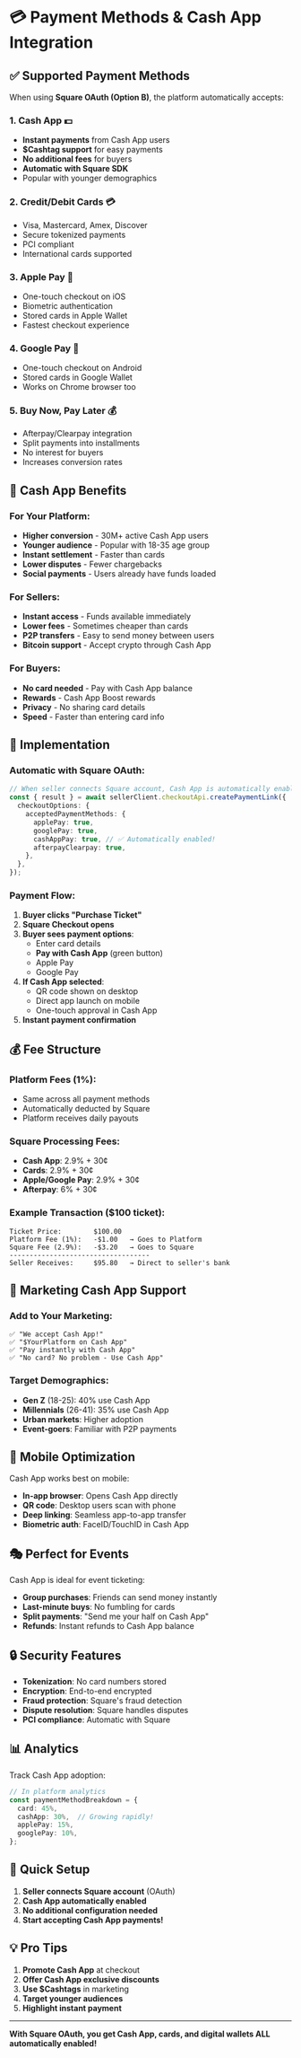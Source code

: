 # 💳 Payment Methods & Cash App Integration

## ✅ Supported Payment Methods

When using **Square OAuth (Option B)**, the platform automatically accepts:

### 1. **Cash App** 💵
- **Instant payments** from Cash App users
- **$Cashtag support** for easy payments
- **No additional fees** for buyers
- **Automatic with Square SDK**
- Popular with younger demographics

### 2. **Credit/Debit Cards** 💳
- Visa, Mastercard, Amex, Discover
- Secure tokenized payments
- PCI compliant
- International cards supported

### 3. **Apple Pay** 🍎
- One-touch checkout on iOS
- Biometric authentication
- Stored cards in Apple Wallet
- Fastest checkout experience

### 4. **Google Pay** 🤖
- One-touch checkout on Android
- Stored cards in Google Wallet
- Works on Chrome browser too

### 5. **Buy Now, Pay Later** 💰
- Afterpay/Clearpay integration
- Split payments into installments
- No interest for buyers
- Increases conversion rates

## 🎯 Cash App Benefits

### For Your Platform:
- **Higher conversion** - 30M+ active Cash App users
- **Younger audience** - Popular with 18-35 age group
- **Instant settlement** - Faster than cards
- **Lower disputes** - Fewer chargebacks
- **Social payments** - Users already have funds loaded

### For Sellers:
- **Instant access** - Funds available immediately
- **Lower fees** - Sometimes cheaper than cards
- **P2P transfers** - Easy to send money between users
- **Bitcoin support** - Accept crypto through Cash App

### For Buyers:
- **No card needed** - Pay with Cash App balance
- **Rewards** - Cash App Boost rewards
- **Privacy** - No sharing card details
- **Speed** - Faster than entering card info

## 🔧 Implementation

### Automatic with Square OAuth:

```typescript
// When seller connects Square account, Cash App is automatically enabled
const { result } = await sellerClient.checkoutApi.createPaymentLink({
  checkoutOptions: {
    acceptedPaymentMethods: {
      applePay: true,
      googlePay: true,
      cashAppPay: true, // ✅ Automatically enabled!
      afterpayClearpay: true,
    },
  },
});
```

### Payment Flow:

1. **Buyer clicks "Purchase Ticket"**
2. **Square Checkout opens**
3. **Buyer sees payment options**:
   - Enter card details
   - **Pay with Cash App** (green button)
   - Apple Pay
   - Google Pay
4. **If Cash App selected**:
   - QR code shown on desktop
   - Direct app launch on mobile
   - One-touch approval in Cash App
5. **Instant payment confirmation**

## 💰 Fee Structure

### Platform Fees (1%):
- Same across all payment methods
- Automatically deducted by Square
- Platform receives daily payouts

### Square Processing Fees:
- **Cash App**: 2.9% + 30¢
- **Cards**: 2.9% + 30¢
- **Apple/Google Pay**: 2.9% + 30¢
- **Afterpay**: 6% + 30¢

### Example Transaction ($100 ticket):
```
Ticket Price:        $100.00
Platform Fee (1%):   -$1.00   → Goes to Platform
Square Fee (2.9%):   -$3.20   → Goes to Square
-----------------------------------
Seller Receives:     $95.80   → Direct to seller's bank
```

## 🚀 Marketing Cash App Support

### Add to Your Marketing:
```
✅ "We accept Cash App!"
✅ "$YourPlatform on Cash App"
✅ "Pay instantly with Cash App"
✅ "No card? No problem - Use Cash App"
```

### Target Demographics:
- **Gen Z** (18-25): 40% use Cash App
- **Millennials** (26-41): 35% use Cash App
- **Urban markets**: Higher adoption
- **Event-goers**: Familiar with P2P payments

## 📱 Mobile Optimization

Cash App works best on mobile:
- **In-app browser**: Opens Cash App directly
- **QR code**: Desktop users scan with phone
- **Deep linking**: Seamless app-to-app transfer
- **Biometric auth**: FaceID/TouchID in Cash App

## 🎭 Perfect for Events

Cash App is ideal for event ticketing:
- **Group purchases**: Friends can send money instantly
- **Last-minute buys**: No fumbling for cards
- **Split payments**: "Send me your half on Cash App"
- **Refunds**: Instant refunds to Cash App balance

## 🔒 Security Features

- **Tokenization**: No card numbers stored
- **Encryption**: End-to-end encrypted
- **Fraud protection**: Square's fraud detection
- **Dispute resolution**: Square handles disputes
- **PCI compliance**: Automatic with Square

## 📊 Analytics

Track Cash App adoption:
```typescript
// In platform analytics
const paymentMethodBreakdown = {
  card: 45%,
  cashApp: 30%,  // Growing rapidly!
  applePay: 15%,
  googlePay: 10%,
};
```

## 🎯 Quick Setup

1. **Seller connects Square account** (OAuth)
2. **Cash App automatically enabled**
3. **No additional configuration needed**
4. **Start accepting Cash App payments!**

## 💡 Pro Tips

1. **Promote Cash App** at checkout
2. **Offer Cash App exclusive discounts**
3. **Use $Cashtags** in marketing
4. **Target younger audiences**
5. **Highlight instant payment**

---

**With Square OAuth, you get Cash App, cards, and digital wallets ALL automatically enabled!**